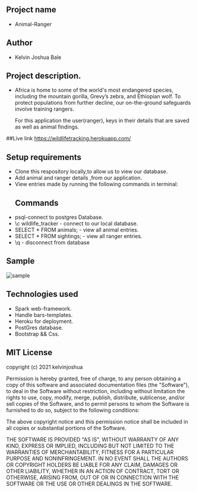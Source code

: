 ## Project name
* Animal-Ranger
## Author
* Kelvin Joshua Bale
## Project description.
* Africa is home to some of the world's most endangered species,
  including the mountain gorilla, Grevy’s zebra, and Ethiopian wolf.
  To protect populations from further decline, our on-the-ground safeguards involve training rangers.
 
  For this application the user(ranger), keys in their details that are saved as well as animal findings.


##Live link
https://wildlifetracking.herokuapp.com/

## Setup requirements
* Clone this respository locally,to allow us to view our database.
 *  Add animal and ranger details ,from our application.
* View entries made by running the following commands in terminal:
  ## Commands
* psql-connect to postgres Database.
* \c wildlife_tracker  - connect to our local database.
* SELECT * FROM animals;  - view all animal entries.
* SELECT * FROM sightings;  - view all ranger  entries.
* \q - disconnect from database
## Sample
![sample](https://user-images.githubusercontent.com/60692205/110475915-7a771e80-80f2-11eb-8e23-c2dc230d2fc6.jpg)

## Technologies used
* Spark web-framework.
* Handle bars-templates.
* Heroku for deployment.
* PostGres database.
* Bootstrap && Css.

## MIT License
copyright (c) 2021 kelvinjoshua

Permission is hereby granted, free of charge, to any person obtaining
a copy of this software and associated documentation files (the
"Software"), to deal in the Software without restriction, including
without limitation the rights to use, copy, modify, merge, publish,
distribute, sublicense, and/or sell copies of the Software, and to
permit persons to whom the Software is furnished to do so, subject to
the following conditions:

The above copyright notice and this permission notice shall be
included in all copies or substantial portions of the Software.

THE SOFTWARE IS PROVIDED "AS IS", WITHOUT WARRANTY OF ANY KIND,
EXPRESS OR IMPLIED, INCLUDING BUT NOT LIMITED TO THE WARRANTIES OF
MERCHANTABILITY, FITNESS FOR A PARTICULAR PURPOSE AND
NONINFRINGEMENT. IN NO EVENT SHALL THE AUTHORS OR COPYRIGHT HOLDERS BE
LIABLE FOR ANY CLAIM, DAMAGES OR OTHER LIABILITY, WHETHER IN AN ACTION
OF CONTRACT, TORT OR OTHERWISE, ARISING FROM, OUT OF OR IN CONNECTION
WITH THE SOFTWARE OR THE USE OR OTHER DEALINGS IN THE SOFTWARE.